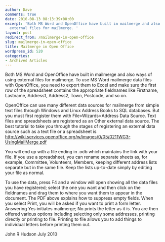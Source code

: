 ```yaml
---
author: Dave
comments: true
date: 2010-08-13 08:13:39+00:00
excerpt: 'Both MS Word and OpenOffice have built in mailmerge and also ways of using
  external files for mailmerge. '
layout: post
redirect_from: /mailmerge-in-open-office
slug: mailmerge-in-open-office
title: Mailmerge in Open Office
wordpress_id: 520
categories:
- Archived Articles
---
```


Both MS Word and OpenOffice have built in mailmerge and also ways of using external files for mailmerge. To use MS Word mailmerge data files with OpenOffice, you need to export them to Excel and make sure the first row of the spreadsheet contains the appropriate fieldnames like Firstname, Lastname, Address1, Address2, Town, Postcode, and so on.

OpenOffice can use many different data sources for mailmerge from simple text files through Windows and Linux Address Books to SQL databases. But you must first register them with File>Wizards>Address Data Source. Text files and spreadsheets are registered as an Other external data source. The best tutorial to take you through the stages of registering an external data source such as a text file or a spreadsheet is [http://wiki.services.openoffice.org/w/images/0/05/0211WG3-UsingMailMerge.pdf ](http://wiki.services.openoffice.org/w/images/0/05/0211WG3-UsingMailMerge.pdf )

You will end up with a file ending in .odb which maintains the link with your file. If you use a spreadsheet, you can rename separate sheets as, for example, Committee, Volunteers, Members, keeping different address lists separate but in the same file. Keep the lists up-to-date simply by editing your file as normal.

To use the data, press F4 and a window will open showing all the data files you have registered; select the one you want and then click on the fieldnames and drag them to where you want them to appear in the document. The PDF above explains how to suppress empty fields. When you select Print, you will be asked if you want to print a form letter. Answering Yes initiates mailmerge; No prints the letter as it is. You are then offered various options including selecting only some addresses, printing directly or printing to file. Printing to file allows you to add things to individual letters before printing them out.

John R Hudson
July 2010
